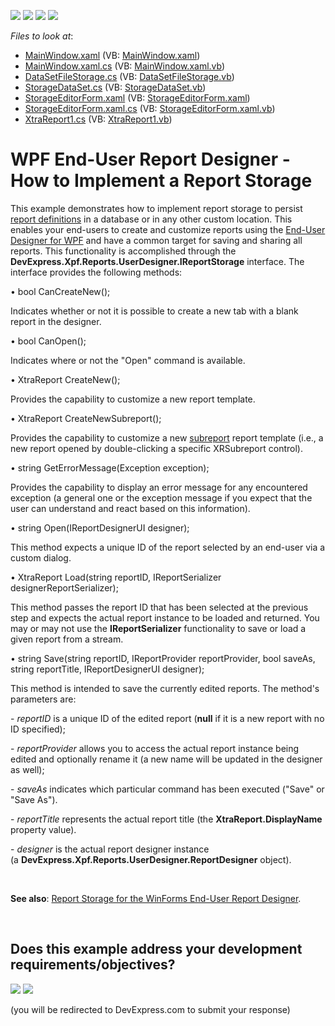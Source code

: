<!-- default badges list -->
![](https://img.shields.io/endpoint?url=https://codecentral.devexpress.com/api/v1/VersionRange/128605188/21.1.5%2B)
[![](https://img.shields.io/badge/Open_in_DevExpress_Support_Center-FF7200?style=flat-square&logo=DevExpress&logoColor=white)](https://supportcenter.devexpress.com/ticket/details/T292945)
[![](https://img.shields.io/badge/📖_How_to_use_DevExpress_Examples-e9f6fc?style=flat-square)](https://docs.devexpress.com/GeneralInformation/403183)
[![](https://img.shields.io/badge/💬_Leave_Feedback-feecdd?style=flat-square)](#does-this-example-address-your-development-requirementsobjectives)
<!-- default badges end -->
<!-- default file list -->
*Files to look at*:

* [MainWindow.xaml](./CS/WpfApplication38/MainWindow.xaml) (VB: [MainWindow.xaml](./VB/WpfApplication38/MainWindow.xaml))
* [MainWindow.xaml.cs](./CS/WpfApplication38/MainWindow.xaml.cs) (VB: [MainWindow.xaml.vb](./VB/WpfApplication38/MainWindow.xaml.vb))
* [DataSetFileStorage.cs](./CS/WpfApplication38/Storages/DataSetFileStorage.cs) (VB: [DataSetFileStorage.vb](./VB/WpfApplication38/Storages/DataSetFileStorage.vb))
* [StorageDataSet.cs](./CS/WpfApplication38/Storages/StorageDataSet.cs) (VB: [StorageDataSet.vb](./VB/WpfApplication38/Storages/StorageDataSet.vb))
* [StorageEditorForm.xaml](./CS/WpfApplication38/Storages/StorageEditorForm.xaml) (VB: [StorageEditorForm.xaml](./VB/WpfApplication38/Storages/StorageEditorForm.xaml))
* [StorageEditorForm.xaml.cs](./CS/WpfApplication38/Storages/StorageEditorForm.xaml.cs) (VB: [StorageEditorForm.xaml.vb](./VB/WpfApplication38/Storages/StorageEditorForm.xaml.vb))
* [XtraReport1.cs](./CS/WpfApplication38/Storages/XtraReport1.cs) (VB: [XtraReport1.vb](./VB/WpfApplication38/Storages/XtraReport1.vb))
<!-- default file list end -->
# WPF End-User Report Designer - How to Implement a Report Storage


<p>This example demonstrates how to implement report storage to persist <a href="http://documentation.devexpress.com/XtraReports/CustomDocument2592.aspx">report definitions</a> in a database or in any other custom location. This enables your end-users to create and customize reports using the <a href="https://documentation.devexpress.com/#XtraReports/CustomDocument114104">End-User Designer for WPF</a> and have a common target for saving and sharing all reports. This functionality is accomplished through the <strong>DevExpress.Xpf.Reports.UserDesigner.IReportStorage</strong> interface. The interface provides the following methods:</p>
<p>• bool CanCreateNew();</p>
<p>Indicates whether or not it is possible to create a new tab with a blank report in the designer.</p>
<p>• bool CanOpen();</p>
<p>Indicates where or not the "Open" command is available.</p>
<p>• XtraReport CreateNew();</p>
<p>Provides the capability to customize a new report template.</p>
<p>• XtraReport CreateNewSubreport();</p>
<p>Provides the capability to customize a new <a href="https://documentation.devexpress.com/#XtraReports/CustomDocument5175">subreport</a> report template (i.e., a new report opened by double-clicking a specific XRSubreport control).</p>
<p>• string GetErrorMessage(Exception exception);</p>
<p>Provides the capability to display an error message for any encountered exception (a general one or the exception message if you expect that the user can understand and react based on this information).</p>
<p>• string Open(IReportDesignerUI designer);</p>
<p>This method expects a unique ID of the report selected by an end-user via a custom dialog.</p>
<p>• XtraReport Load(string reportID, IReportSerializer designerReportSerializer);</p>
<p>This method passes the report ID that has been selected at the previous step and expects the actual report instance to be loaded and returned. You may or may not use the <strong>IReportSerializer</strong> functionality to save or load a given report from a stream.</p>
<p>• string Save(string reportID, IReportProvider reportProvider, bool saveAs, string reportTitle, IReportDesignerUI designer);</p>
<p>This method is intended to save the currently edited reports. The method's parameters are:</p>
<p>- <em>reportID</em> is a unique ID of the edited report (<strong>null</strong> if it is a new report with no ID specified);</p>
<p>- <em>reportProvider</em> allows you to access the actual report instance being edited and optionally rename it (a new name will be updated in the designer as well);</p>
<p>- <em>saveAs</em> indicates which particular command has been executed ("Save" or "Save As").</p>
<p>- <em>reportTitle</em> represents the actual report title (the <strong>XtraReport.DisplayName</strong> property value).</p>
<p>- <em>designer</em> is the actual report designer instance (a <strong>DevExpress.Xpf.Reports.UserDesigner.ReportDesigner</strong> object).</p>
<p> </p>
<p><strong>See also</strong>: <a href="https://www.devexpress.com/Support/Center/Example/Details/E2704">Report Storage for the WinForms End-User Report Designer</a>.</p>

<br/>


<!-- feedback -->
## Does this example address your development requirements/objectives?

[<img src="https://www.devexpress.com/support/examples/i/yes-button.svg"/>](https://www.devexpress.com/support/examples/survey.xml?utm_source=github&utm_campaign=reporting-wpf-report-storage&~~~was_helpful=yes) [<img src="https://www.devexpress.com/support/examples/i/no-button.svg"/>](https://www.devexpress.com/support/examples/survey.xml?utm_source=github&utm_campaign=reporting-wpf-report-storage&~~~was_helpful=no)

(you will be redirected to DevExpress.com to submit your response)
<!-- feedback end -->
